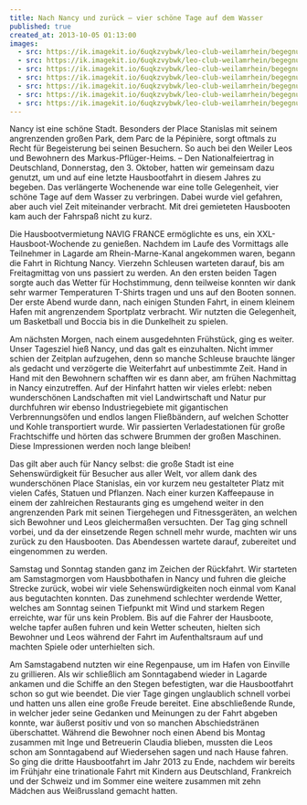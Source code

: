 ```yaml
---
title: Nach Nancy und zurück – vier schöne Tage auf dem Wasser
published: true
created_at: 2013-10-05 01:13:00
images:
  - src: https://ik.imagekit.io/6uqkzvybwk/leo-club-weilamrhein/begegnungen/60-01.jpg
  - src: https://ik.imagekit.io/6uqkzvybwk/leo-club-weilamrhein/begegnungen/60-02.jpg
  - src: https://ik.imagekit.io/6uqkzvybwk/leo-club-weilamrhein/begegnungen/60-03.jpg
  - src: https://ik.imagekit.io/6uqkzvybwk/leo-club-weilamrhein/begegnungen/60-04.jpg
  - src: https://ik.imagekit.io/6uqkzvybwk/leo-club-weilamrhein/begegnungen/60-05.jpg
  - src: https://ik.imagekit.io/6uqkzvybwk/leo-club-weilamrhein/begegnungen/60-06.jpg
  - src: https://ik.imagekit.io/6uqkzvybwk/leo-club-weilamrhein/begegnungen/60-07.jpg
---
```


Nancy ist eine schöne Stadt. Besonders der Place Stanislas mit seinem angrenzenden großen Park, dem Parc de la Pépinière, sorgt oftmals zu Recht für Begeisterung bei seinen Besuchern. So auch bei den Weiler Leos und Bewohnern des Markus-Pflüger-Heims. – Den Nationalfeiertrag in Deutschland, Donnerstag, den 3. Oktober, hatten wir gemeinsam dazu genutzt, um und auf eine letzte Hausbootfahrt in diesem Jahres zu begeben. Das verlängerte Wochenende war eine tolle Gelegenheit, vier schöne Tage auf dem Wasser zu verbringen. Dabei wurde viel gefahren, aber auch viel Zeit miteinander verbracht. Mit drei gemieteten Hausbooten kam auch der Fahrspaß nicht zu kurz.

Die Hausbootvermietung NAVIG FRANCE ermöglichte es uns, ein XXL-Hausboot-Wochende zu genießen. Nachdem im Laufe des Vormittags alle Teilnehmer in Lagarde am Rhein-Marne-Kanal angekommen waren, begann die Fahrt in Richtung Nancy. Vierzehn Schleusen warteten darauf, bis am Freitagmittag von uns passiert zu werden. An den ersten beiden Tagen sorgte auch das Wetter für Hochstimmung, denn teilweise konnten wir dank sehr warmer Temperaturen T-Shirts tragen und uns auf den Booten sonnen. Der erste Abend wurde dann, nach einigen Stunden Fahrt, in einem kleinem Hafen mit angrenzendem Sportplatz verbracht. Wir nutzten die Gelegenheit, um Basketball und Boccia bis in die Dunkelheit zu spielen.

Am nächsten Morgen, nach einem ausgedehnten Frühstück, ging es weiter. Unser Tagesziel hieß Nancy, und das galt es einzuhalten. Nicht immer schien der Zeitplan aufzugehen, denn so manche Schleuse brauchte länger als gedacht und verzögerte die Weiterfahrt auf unbestimmte Zeit. Hand in Hand mit den Bewohnern schafften wir es dann aber, am frühen Nachmittag in Nancy einzutreffen. Auf der Hinfahrt hatten wir vieles erlebt: neben wunderschönen Landschaften mit viel Landwirtschaft und Natur pur durchfuhren wir ebenso Industriegebiete mit gigantischen Verbrennungsöfen und endlos langen Fließbändern, auf welchen Schotter und Kohle transportiert wurde. Wir passierten Verladestationen für große Frachtschiffe und hörten das schwere Brummen der großen Maschinen. Diese Impressionen werden noch lange bleiben!

Das gilt aber auch für Nancy selbst: die große Stadt ist eine Sehenswürdigkeit für Besucher aus aller Welt, vor allem dank des wunderschönen Place Stanislas, ein vor kurzem neu gestalteter Platz mit vielen Cafés, Statuen und Pflanzen. Nach einer kurzen Kaffeepause in einem der zahlreichen Restaurants ging es umgehend weiter in den angrenzenden Park mit seinen Tiergehegen und Fitnessgeräten, an welchen sich Bewohner und Leos gleichermaßen versuchten. Der Tag ging schnell vorbei, und da der einsetzende Regen schnell mehr wurde, machten wir uns zurück zu den Hausbooten. Das Abendessen wartete darauf, zubereitet und eingenommen zu werden.

Samstag und Sonntag standen ganz im Zeichen der Rückfahrt. Wir starteten am Samstagmorgen vom Hausbbothafen in Nancy und fuhren die gleiche Strecke zurück, wobei wir viele Sehenswürdigkeiten noch einmal vom Kanal aus begutachten konnten. Das zunehmend schlechter werdende Wetter, welches am Sonntag seinen Tiefpunkt mit Wind und starkem Regen erreichte, war für uns kein Problem. Bis auf die Fahrer der Hausboote, welche tapfer außen fuhren und kein Wetter scheuten, hielten sich Bewohner und Leos während der Fahrt im Aufenthaltsraum auf und machten Spiele oder unterhielten sich.

Am Samstagabend nutzten wir eine Regenpause, um im Hafen von Einville zu grillieren. Als wir schließlich am Sonntagabend wieder in Lagarde ankamen und die Schiffe an den Stegen befestigten, war die Hausbootfahrt schon so gut wie beendet. Die vier Tage gingen unglaublich schnell vorbei und hatten uns allen eine große Freude bereitet. Eine abschließende Runde, in welcher jeder seine Gedanken und Meinungen zu der Fahrt abgeben konnte, war äußerst positiv und von so manchen Abschiedstränen überschattet. Während die Bewohner noch einen Abend bis Montag zusammen mit Inge und Betreuerin Claudia blieben, mussten die Leos schon am Sonntagabend auf Wiedersehen sagen und nach Hause fahren. So ging die dritte Hausbootfahrt im Jahr 2013 zu Ende, nachdem wir bereits im Frühjahr eine trinationale Fahrt mit Kindern aus Deutschland, Frankreich und der Schweiz und im Sommer eine weitere zusammen mit zehn Mädchen aus Weißrussland gemacht hatten.
